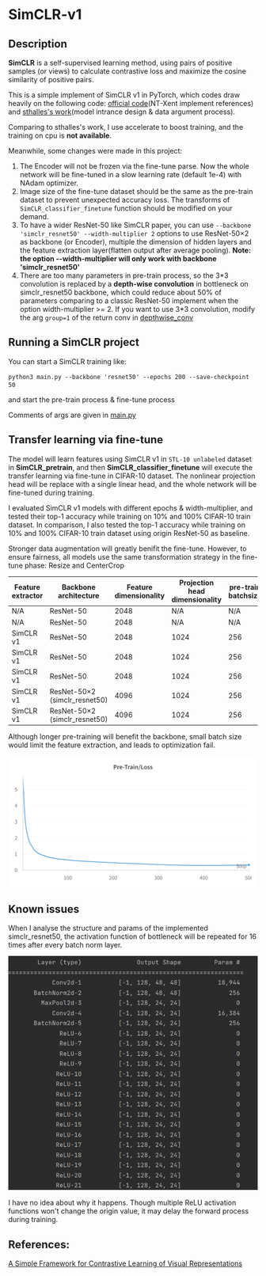 # SimCLR-v1
## Description

**SimCLR** is a self-supervised learning method, using pairs of positive samples (or views) to calculate contrastive loss and maximize the cosine similarity of positive pairs.

This is a simple implement of SimCLR v1 in PyTorch, which codes draw heavily on the following code: [official code](https://github.com/google-research/simclr)(NT-Xent implement references) and [sthalles's work](https://github.com/sthalles/SimCLR)(model intrance design & data argument process).

Comparing to sthalles's work, I use accelerate to boost training, and the training on cpu is __not available__.

Meanwhile, some changes were made in this project:

1. The Encoder will not be frozen via the fine-tune parse. Now the whole network will be fine-tuned in a slow learning rate (default 1e-4) with NAdam optimizer.
2. Image size of the fine-tune dataset should be the same as the pre-train dataset to prevent unexpected accuracy loss. The transforms of ```SimCLR_classifier_finetune``` function should be modified on your demand.
3. To have a wider ResNet-50 like SimCLR paper, you can use ```--backbone 'simclr_resnet50' --width-multiplier 2``` options to use ResNet-50×2 as backbone (or Encoder), multiple the dimension of hidden layers and the feature extraction layer(flatten output after average pooling).
   **Note: the option --width-multiplier will only work with backbone 'simclr_resnet50'**
4. There are too many parameters in pre-train process, so the 3\*3 convolution is replaced by a **depth-wise convolution** in bottleneck on simclr_resnet50 backbone, which could reduce about 50% of parameters comparing to a classic ResNet-50 implement when the option width-multiplier >= 2. If you want to use 3\*3 convolution, modify the arg ```group=1``` of the return conv in [depthwise_conv](https://github.com/RDR2Blackwater/SimCLR-v1/blob/master/backbones/resnet_series.py#L21)

## Running a SimCLR project

You can start a SimCLR training like:

```//Bash
python3 main.py --backbone 'resnet50' --epochs 200 --save-checkpoint 50
```

and start the pre-train process & fine-tune process

Comments of args are given in [main.py](https://github.com/RDR2Blackwater/SimCLR-v1/blob/master/main.py)

## Transfer learning via fine-tune

The model will learn features using SimCLR v1 in ```STL-10 unlabeled``` dataset in **SimCLR_pretrain**, and then **SimCLR_classifier_finetune** will execute the transfer learning via fine-tune in CIFAR-10 dataset. The nonlinear projection head will be replace with a single linear head, and the whole network will be fine-tuned during training.

I evaluated SimCLR v1 models with different epochs & width-multiplier, and tested their top-1 accuracy while training on 10% and 100% CIFAR-10 train dataset. In comparison, I also tested the top-1 accuracy while training on 10% and 100% CIFAR-10 train dataset using origin ResNet-50 as baseline. 

Stronger data augmentation will greatly benifit the fine-tune. However, to ensure fairness, all models use the same transformation strategy in the fine-tune phase: Resize and CenterCrop

| Feature extractor | Backbone architecture | Feature dimensionality | Projection head dimensionality | pre-train batchsize | pre-train epochs | fine-tune epochs | Training dataset percentage | Top-1 Accuracy |
| ----------------- | --------------------- | ---------------------- | ------------------------------ | ------------------- | ---------------- | ---------------- | --------------------------- | -------------- |
| N/A | ResNet-50 | 2048 | N/A | N/A | N/A | 100 | 10% | 44.05% |
| N/A | ResNet-50 | 2048 | N/A | N/A | N/A | 100 | 100% | 77.85% |
| SimCLR v1 | ResNet-50 | 2048 | 1024 | 256 | 50 | 100 | 10% | 71.58% |
| SimCLR v1 | ResNet-50 | 2048 | 1024 | 256 | 100 | 100 | 10% | 71.75% |
| SimCLR v1 | ResNet-50 | 2048 | 1024 | 256 | 100 | 100 | 100% | 86.35% |
| SimCLR v1 | ResNet-50×2 (simclr_resnet50) | 4096 | 1024 | 256 | 100 | 400 | 10% | 78.69% |
| SimCLR v1 | ResNet-50×2 (simclr_resnet50) | 4096 | 1024 | 256 | 100 | 500 | 10% | 77.85% |

Although longer pre-training will benefit the backbone, small batch size would limit the feature extraction, and leads to optimization fail.

![](pics/Pre-train%20loss.png)

## Known issues

When I analyse the structure and params of the implemented simclr_resnet50, the activation function of bottleneck will be repeated for 16 times after every batch norm layer.

![](pics/bug.png)

I have no idea about why it happens. Though multiple ReLU activation functions won't change the origin value, it may delay the forward process during training.

## References:

[A Simple Framework for Contrastive Learning of Visual Representations](https://arxiv.org/abs/2002.05709)

